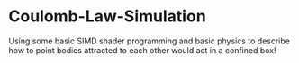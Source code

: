 # Coulomb-Law-Simulation
Using some basic SIMD shader programming and basic physics to describe how to point bodies attracted to each other would act in a confined box!
